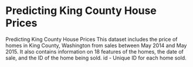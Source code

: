 # Predicting King County House Prices
Predicting King County House Prices
This dataset includes the price of homes in King County, Washington from sales between May 2014 and May
2015. It also contains information on 18 features of the homes, the date of sale, and the ID of the home being
sold. id - Unique ID for each home sold.

